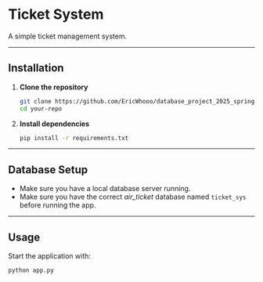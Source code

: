 # Ticket System

A simple ticket management system.

---

## Installation

1. **Clone the repository**

    ```bash
    git clone https://github.com/EricWhooo/database_project_2025_spring.git
    cd your-repo
    ```

2. **Install dependencies**

    ```bash
    pip install -r requirements.txt
    ```

---

## Database Setup

- Make sure you have a local database server running.
- Make sure you have the correct *air_ticket* database named `ticket_sys` before running the app.

---

## Usage

Start the application with:

```bash
python app.py